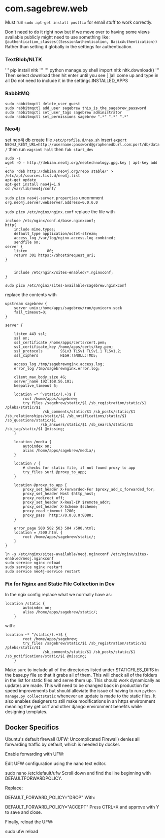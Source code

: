 com.sagebrew.web
================
Must run `sudo apt-get install postfix` for email stuff to work correctly.


Don't need to do it right now but if we move over to having some views available
publicly might need to use something like:
`@authentication_classes((SessionAuthentication, BasicAuthentication))`
Rather than setting it globally in the settings for authentication.

### TextBlob/NLTK ###
'''
pip install nltk
'''
'''
python manage.py shell
import nltk
nltk.download()
'''
Then select download then hit enter until you see [ ]all come up and type in all
Do not need to include it in the settings.INSTALLED_APPS

### RabbitMQ ###
```
sudo rabbitmqctl delete_user guest
sudo rabbitmqctl add_user sagebrew this_is_the_sagebrew_password
sudo rabbitmqctl set_user_tags sagebrew administrator
sudo rabbitmqctl set_permissions sagebrew ".*" ".*" ".*"
```

### Neo4j ###
set neo4j db create file
`/etc/profile.d/neo.sh`
insert `export NEO4J_REST_URL=http://username:password@graphenedburl.com:port/db/data/`
then run `vagrant halt`
then `fab start_dev`


```
sudo -s
wget -O - http://debian.neo4j.org/neotechnology.gpg.key | apt-key add -
echo 'deb http://debian.neo4j.org/repo stable/' > /etc/apt/sources.list.d/neo4j.list
apt-get update
apt-get install neo4j=1.9
cd /var/lib/neo4j/conf/
```

`sudo pico neo4j-server.properties` uncomment `org.neo4j.server.webserver.address=0.0.0.0`

`sudo pico /etc/nginx/nginx.conf`
replace the file with
```
include /etc/nginx/conf.d/base.nginxconf;
http{
    include mime.types;
    default_type application/octet-stream;
    access_log /var/log/nginx.access.log combined;
    sendfile on;
server {
    listen         80;
    return 301 https://$host$request_uri;
}


    include /etc/nginx/sites-enabled/*.nginxconf;
}
```

`sudo pico /etc/nginx/sites-available/sagebrew.nginxconf`


replace the contents with
```
upstream sagebrew {
    server unix:/home/apps/sagebrew/run/gunicorn.sock
    fail_timeout=0;
}

server {

    listen 443 ssl;
    ssl on;
    ssl_certificate /home/apps/certs/cert.pem;
    ssl_certificate_key /home/apps/certs/key.pem;
    ssl_protocols        SSLv3 TLSv1 TLSv1.1 TLSv1.2;
    ssl_ciphers          HIGH:!aNULL:!MD5;

    access_log /tmp/sagebrewnginx.access.log;
    error_log /tmp/sagebrewnginx.error.log;

    client_max_body_size 4G;
    server_name 192.168.56.101;
    keepalive_timeout 5;

    location ~* ^/static/(.+)$ {
        root /home/apps/sagebrew;
        try_files /sagebrew/static/$1 /sb_registration/static/$1 /plebs/static/$1
                 /sb_comments/static/$1 /sb_posts/static/$1 /sb_relationships/static/$1 /sb_notifications/static/$1 /sb_questions/static/$1
                /sb_answers/static/$1 /sb_search/static/$1 /sb_tag/static/$1 @missing;
    }

    location /media {
        autoindex on;
        alias /home/apps/sagebrew/media/;
    }

    location / {
        # checks for static file, if not found proxy to app
        try_files $uri @proxy_to_app;
    }

    location @proxy_to_app {
        proxy_set_header X-Forwarded-For $proxy_add_x_forwarded_for;
        proxy_set_header Host $http_host;
        proxy_redirect off;
        proxy_set_header X-Real-IP $remote_addr;
        proxy_set_header X-Scheme $scheme;
        proxy_read_timeout 1200;
        proxy_pass  http://0.0.0.0:8080;
    }

    error_page 500 502 503 504 /500.html;
    location = /500.html {
        root /home/apps/sagebrew/static/;
    }
}
```

```
ln -s /etc/nginx/sites-available/neoj.nginxconf /etc/nginx/sites-enabled/neoj.nginxconf
sudo service nginx reload
sudo service nginx restart
sudo service neo4j-service restart
```



### Fix for Nginx and Static File Collection in Dev ###

In the ngix config replace what we normally have as:
```
location /static {
        autoindex on;
        alias /home/apps/sagebrew/static/;
    }
```

with:
```
location ~* ^/static/(.+)$ {
        root /home/apps/sagebrew;
        try_files /sagebrew/static/$1 /sb_registration/static/$1 /plebs/static/$1
                 /sb_comments/static/$1 /sb_posts/static/$1 /sb_notifications/static/$1 @missing;
    }
```

Make sure to include all of the directories listed under STATICFILES_DIRS in the base.py file so that it grabs all of
them. This will check all of the folders in the list for static files and serve them up. This should work dynamically
as updates are made. This will need to be changed back in production for speed improvements but should alleviate the
issue of having to run `python manage.py collectstatic` whenever an update is made to the static files. It also enables
designers to still make modifications in an https environment meaning they get csrf and other django environment
benefits while designing templates.


## Docker Specifics ##
Ubuntu's default firewall (UFW: Uncomplicated Firewall) denies all forwarding traffic by default, which is needed by docker.

Enable forwarding with UFW:

Edit UFW configuration using the nano text editor.

sudo nano /etc/default/ufw
Scroll down and find the line beginning with DEFAULTFORWARDPOLICY.

Replace:

DEFAULT_FORWARD_POLICY="DROP"
With:

DEFAULT_FORWARD_POLICY="ACCEPT"
Press CTRL+X and approve with Y to save and close.

Finally, reload the UFW:

sudo ufw reload
